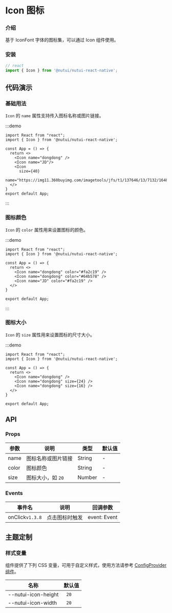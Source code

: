 # Icon 图标

### 介绍

基于 IconFont 字体的图标集，可以通过 Icon 组件使用。

### 安装

``` javascript
// react
import { Icon } from '@nutui/nutui-react-native';

```

## 代码演示

### 基础用法

`Icon` 的 `name` 属性支持传入图标名称或图片链接。

:::demo
```SnackPlayer name=Icon&dependencies=@nutui/nutui-react-native
import React from "react";
import { Icon } from '@nutui/nutui-react-native';

const App = () => {
  return <>
    <Icon name="dongdong" />
    <Icon name="JD"/>
    <Icon 
      size={40}  
      name="https://img11.360buyimg.com/imagetools/jfs/t1/137646/13/7132/1648/5f4c748bE43da8ddd/a3f06d51dcae7b60.png"/>
  </>
}
export default App;

```
:::

### 图标颜色

`Icon` 的 `color` 属性用来设置图标的颜色。

:::demo
```SnackPlayer name=Icon&dependencies=@nutui/nutui-react-native
import React from "react";
import { Icon } from '@nutui/nutui-react-native';

const App = () => {
  return <>
    <Icon name="dongdong" color="#fa2c19" />
    <Icon name="dongdong" color="#64b578" />
    <Icon name="JD" color="#fa2c19" />
  </>
}

export default App;
```
:::

### 图标大小

`Icon` 的 `size` 属性用来设置图标的尺寸大小。

:::demo
```SnackPlayer name=Icon&dependencies=@nutui/nutui-react-native
import React from "react";
import { Icon } from '@nutui/nutui-react-native';

const App = () => {
  return <>
    <Icon name="dongdong" />
    <Icon name="dongdong" size={24} />
    <Icon name="dongdong" size={16} />
  </>
}

export default App;
```

## API

### Props

| 参数          | 说明                             | 类型             | 默认值           |
|-------------|----------------------------------|------------------|------------------|
| name        | 图标名称或图片链接               | String           | -                |
| color       | 图标颜色                         | String           | -                |
| size        | 图标大小，如 `20`|  Number | -                |

### Events

| 事件名           | 说明           | 回调参数     |
|---------------|----------------|--------------|
| onClick`v1.3.8` | 点击图标时触发 | event: Event |


## 主题定制

### 样式变量

组件提供了下列 CSS 变量，可用于自定义样式，使用方法请参考 [ConfigProvider 组件](#/zh-CN/component/configprovider)。

| 名称 | 默认值 |
| --- | --- |
| --nutui-icon-height | ` 20` |
| --nutui-icon-width | ` 20` |
